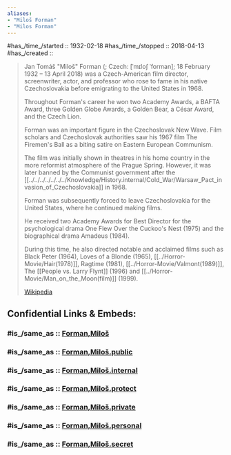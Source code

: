 ```yaml
---
aliases:
- "Miloš Forman"
- "Milos Forman"
---
```


#has_/time_/started :: 1932-02-18 
#has_/time_/stopped  :: 2018-04-13  
#has_/created :: 

> Jan Tomáš "Miloš" Forman (; Czech: [ˈmɪloʃ ˈforman]; 18 February 1932 – 13 April 2018) 
> was a Czech-American film director, screenwriter, actor, and professor 
> who rose to fame in his native Czechoslovakia 
> before emigrating to the United States in 1968. 
> 
> Throughout Forman's career he won two Academy Awards, a BAFTA Award, 
> three Golden Globe Awards, a Golden Bear, a César Award, and the Czech Lion.
>
> Forman was an important figure in the Czechoslovak New Wave. 
> Film scholars and Czechoslovak authorities saw his 1967 film The Firemen's Ball 
> as a biting satire on Eastern European Communism. 
> 
> The film was initially shown in theatres in his home country 
> in the more reformist atmosphere of the Prague Spring. 
> However, it was later banned by the Communist government 
> after the [[../../../../../../../Knowledge/History.internal/Cold_War/Warsaw_Pact_invasion_of_Czechoslovakia]] in 1968. 
> 
> Forman was subsequently forced to leave Czechoslovakia for the United States, 
> where he continued making films.
>
> He received two Academy Awards for Best Director for the psychological drama 
> One Flew Over the Cuckoo's Nest (1975) and the biographical drama Amadeus (1984). 
> 
> During this time, he also directed notable and acclaimed films such as Black Peter (1964), 
> Loves of a Blonde (1965), [[../Horror-Movie/Hair(1978)]], Ragtime (1981), [[../Horror-Movie/Valmont(1989)]], 
> The [[People vs. Larry Flynt]] (1996) and [[../Horror-Movie/Man_on_the_Moon(film)]] (1999).
>
> [Wikipedia](https://en.wikipedia.org/wiki/Milo%C5%A1%20Forman)


## Confidential Links & Embeds: 

### #is_/same_as :: [Forman,Miloš](/_Standards/Society/Communication/Media/Movie/Movie-Genre/Movie-Director/Forman,Miloš.md) 

### #is_/same_as :: [Forman,Miloš.public](/_public/Society/Communication/Media/Movie/Movie-Genre/Movie-Director/Forman,Miloš.public.md) 

### #is_/same_as :: [Forman,Miloš.internal](/_internal/Society/Communication/Media/Movie/Movie-Genre/Movie-Director/Forman,Miloš.internal.md) 

### #is_/same_as :: [Forman,Miloš.protect](/_protect/Society/Communication/Media/Movie/Movie-Genre/Movie-Director/Forman,Miloš.protect.md) 

### #is_/same_as :: [Forman,Miloš.private](/_private/Society/Communication/Media/Movie/Movie-Genre/Movie-Director/Forman,Miloš.private.md) 

### #is_/same_as :: [Forman,Miloš.personal](/_personal/Society/Communication/Media/Movie/Movie-Genre/Movie-Director/Forman,Miloš.personal.md) 

### #is_/same_as :: [Forman,Miloš.secret](/_secret/Society/Communication/Media/Movie/Movie-Genre/Movie-Director/Forman,Miloš.secret.md)

